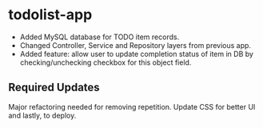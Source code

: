 # todolist-app

- Added MySQL database for TODO item records.
- Changed Controller, Service and Repository layers from previous app.
- Added feature: allow user to update completion status of item in DB by checking/unchecking checkbox for this object field.

## Required Updates

Major refactoring needed for removing repetition. Update CSS for better UI and lastly, to deploy.
